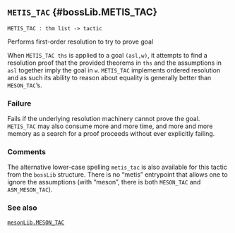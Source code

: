## `METIS_TAC` {#bossLib.METIS_TAC}


```
METIS_TAC : thm list -> tactic
```



Performs first-order resolution to try to prove goal


When `METIS_TAC ths` is applied to a goal `(asl,w)`, it attempts to
find a resolution proof that the provided theorems in `ths` and the
assumptions in `asl` together imply the goal in `w`. `METIS_TAC`
implements ordered resolution and as such its ability to reason about
equality is generally better than `MESON_TAC`’s.

### Failure

Fails if the underlying resolution machinery cannot prove the goal.
`METIS_TAC` may also consume more and more time, and more and more
memory as a search for a proof proceeds without ever explicitly
failing.

### Comments

The alternative lower-case spelling `metis_tac` is also available for
this tactic from the `bossLib` structure. There is no “metis”
entrypoint that allows one to ignore the assumptions (with “meson”,
there is both `MESON_TAC` and `ASM_MESON_TAC`).

### See also

[`mesonLib.MESON_TAC`](#mesonLib.MESON_TAC)

